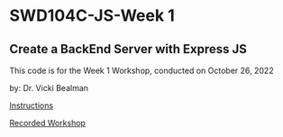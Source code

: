 # SWD104C-JS-Week 1

## Create a BackEnd Server with Express JS

This code is for the Week 1 Workshop, conducted on October 26, 2022

by: Dr. Vicki Bealman

[Instructions](https://docs.google.com/document/u/2/d/e/2PACX-1vQq4Wv3U5ZIbIkxWk352di8hXBmmr6rGdeCHwgQ-lwp286tBhTWcCzU6qjjSwdClMfYJ4vieAW95vC6/pub)

[Recorded Workshop](https://vimeo.com/764276933)
